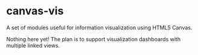canvas-vis
==========

A set of modules useful for information visualization using HTML5 Canvas.

Nothing here yet! The plan is to support visualization dashboards with multiple linked views.
